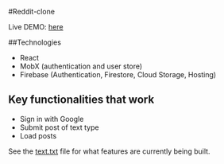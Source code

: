 #Reddit-clone

Live DEMO: [here](https://reddot-b1116.web.app/)

##Technologies
- React
- MobX (authentication and user store)
- Firebase (Authentication, Firestore, Cloud Storage, Hosting)

## Key functionalities that work
- Sign in with Google
- Submit post of text type
- Load posts

See the [text.txt](text.txt) file for what features are currently being built. 
